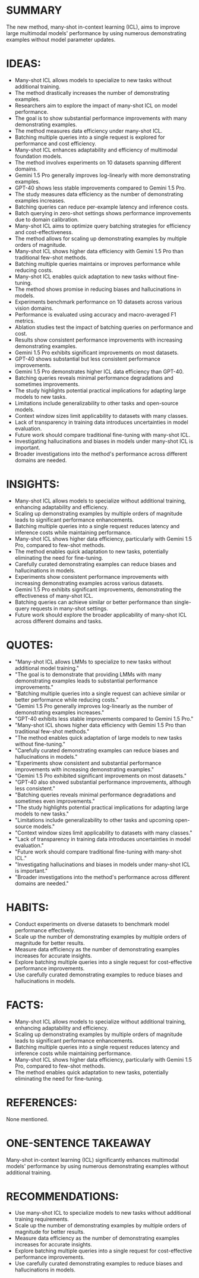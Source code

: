 # SUMMARY
The new method, many-shot in-context learning (ICL), aims to improve large multimodal models' performance by using numerous demonstrating examples without model parameter updates.

# IDEAS:
- Many-shot ICL allows models to specialize to new tasks without additional training.
- The method drastically increases the number of demonstrating examples.
- Researchers aim to explore the impact of many-shot ICL on model performance.
- The goal is to show substantial performance improvements with many demonstrating examples.
- The method measures data efficiency under many-shot ICL.
- Batching multiple queries into a single request is explored for performance and cost efficiency.
- Many-shot ICL enhances adaptability and efficiency of multimodal foundation models.
- The method involves experiments on 10 datasets spanning different domains.
- Gemini 1.5 Pro generally improves log-linearly with more demonstrating examples.
- GPT-40 shows less stable improvements compared to Gemini 1.5 Pro.
- The study measures data efficiency as the number of demonstrating examples increases.
- Batching queries can reduce per-example latency and inference costs.
- Batch querying in zero-shot settings shows performance improvements due to domain calibration.
- Many-shot ICL aims to optimize query batching strategies for efficiency and cost-effectiveness.
- The method allows for scaling up demonstrating examples by multiple orders of magnitude.
- Many-shot ICL shows higher data efficiency with Gemini 1.5 Pro than traditional few-shot methods.
- Batching multiple queries maintains or improves performance while reducing costs.
- Many-shot ICL enables quick adaptation to new tasks without fine-tuning.
- The method shows promise in reducing biases and hallucinations in models.
- Experiments benchmark performance on 10 datasets across various vision domains.
- Performance is evaluated using accuracy and macro-averaged F1 metrics.
- Ablation studies test the impact of batching queries on performance and cost.
- Results show consistent performance improvements with increasing demonstrating examples.
- Gemini 1.5 Pro exhibits significant improvements on most datasets.
- GPT-40 shows substantial but less consistent performance improvements.
- Gemini 1.5 Pro demonstrates higher ICL data efficiency than GPT-40.
- Batching queries reveals minimal performance degradations and sometimes improvements.
- The study highlights potential practical implications for adapting large models to new tasks.
- Limitations include generalizability to other tasks and open-source models.
- Context window sizes limit applicability to datasets with many classes.
- Lack of transparency in training data introduces uncertainties in model evaluation.
- Future work should compare traditional fine-tuning with many-shot ICL.
- Investigating hallucinations and biases in models under many-shot ICL is important.
- Broader investigations into the method's performance across different domains are needed.

# INSIGHTS:
- Many-shot ICL allows models to specialize without additional training, enhancing adaptability and efficiency.
- Scaling up demonstrating examples by multiple orders of magnitude leads to significant performance enhancements.
- Batching multiple queries into a single request reduces latency and inference costs while maintaining performance.
- Many-shot ICL shows higher data efficiency, particularly with Gemini 1.5 Pro, compared to few-shot methods.
- The method enables quick adaptation to new tasks, potentially eliminating the need for fine-tuning.
- Carefully curated demonstrating examples can reduce biases and hallucinations in models.
- Experiments show consistent performance improvements with increasing demonstrating examples across various datasets.
- Gemini 1.5 Pro exhibits significant improvements, demonstrating the effectiveness of many-shot ICL.
- Batching queries can achieve similar or better performance than single-query requests in many-shot settings.
- Future work should explore the broader applicability of many-shot ICL across different domains and tasks.

# QUOTES:
- "Many-shot ICL allows LMMs to specialize to new tasks without additional model training."
- "The goal is to demonstrate that providing LMMs with many demonstrating examples leads to substantial performance improvements."
- "Batching multiple queries into a single request can achieve similar or better performance while reducing costs."
- "Gemini 1.5 Pro generally improves log-linearly as the number of demonstrating examples increases."
- "GPT-40 exhibits less stable improvements compared to Gemini 1.5 Pro."
- "Many-shot ICL shows higher data efficiency with Gemini 1.5 Pro than traditional few-shot methods."
- "The method enables quick adaptation of large models to new tasks without fine-tuning."
- "Carefully curated demonstrating examples can reduce biases and hallucinations in models."
- "Experiments show consistent and substantial performance improvements with increasing demonstrating examples."
- "Gemini 1.5 Pro exhibited significant improvements on most datasets."
- "GPT-40 also showed substantial performance improvements, although less consistent."
- "Batching queries reveals minimal performance degradations and sometimes even improvements."
- "The study highlights potential practical implications for adapting large models to new tasks."
- "Limitations include generalizability to other tasks and upcoming open-source models."
- "Context window sizes limit applicability to datasets with many classes."
- "Lack of transparency in training data introduces uncertainties in model evaluation."
- "Future work should compare traditional fine-tuning with many-shot ICL."
- "Investigating hallucinations and biases in models under many-shot ICL is important."
- "Broader investigations into the method's performance across different domains are needed."

# HABITS:
- Conduct experiments on diverse datasets to benchmark model performance effectively.
- Scale up the number of demonstrating examples by multiple orders of magnitude for better results.
- Measure data efficiency as the number of demonstrating examples increases for accurate insights.
- Explore batching multiple queries into a single request for cost-effective performance improvements.
- Use carefully curated demonstrating examples to reduce biases and hallucinations in models.

# FACTS:
- Many-shot ICL allows models to specialize without additional training, enhancing adaptability and efficiency.
- Scaling up demonstrating examples by multiple orders of magnitude leads to significant performance enhancements.
- Batching multiple queries into a single request reduces latency and inference costs while maintaining performance.
- Many-shot ICL shows higher data efficiency, particularly with Gemini 1.5 Pro, compared to few-shot methods.
- The method enables quick adaptation to new tasks, potentially eliminating the need for fine-tuning.

# REFERENCES:
None mentioned.

# ONE-SENTENCE TAKEAWAY
Many-shot in-context learning (ICL) significantly enhances multimodal models' performance by using numerous demonstrating examples without additional training.

# RECOMMENDATIONS:
- Use many-shot ICL to specialize models to new tasks without additional training requirements.
- Scale up the number of demonstrating examples by multiple orders of magnitude for better results.
- Measure data efficiency as the number of demonstrating examples increases for accurate insights.
- Explore batching multiple queries into a single request for cost-effective performance improvements.
- Use carefully curated demonstrating examples to reduce biases and hallucinations in models.